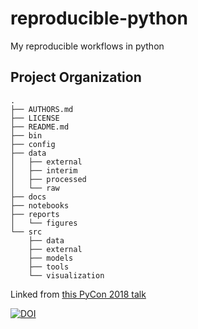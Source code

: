 reproducible-python
==============================

My reproducible workflows in python

Project Organization
--------------------

    .
    ├── AUTHORS.md
    ├── LICENSE
    ├── README.md
    ├── bin
    ├── config
    ├── data
    │   ├── external
    │   ├── interim
    │   ├── processed
    │   └── raw
    ├── docs
    ├── notebooks
    ├── reports
    │   └── figures
    └── src
        ├── data
        ├── external
        ├── models
        ├── tools
        └── visualization

Linked from [this PyCon 2018 talk](https://github.com/trallard/ReproduciblePython)

[![DOI](https://zenodo.org/badge/141516183.svg)](https://zenodo.org/badge/latestdoi/141516183)


